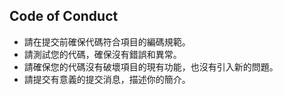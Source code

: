 ## Code of Conduct

- 請在提交前確保代碼符合項目的編碼規範。
- 請測試您的代碼，確保沒有錯誤和異常。
- 請確保您的代碼沒有破壞項目的現有功能，也沒有引入新的問題。
- 請提交有意義的提交消息，描述你的簡介。
